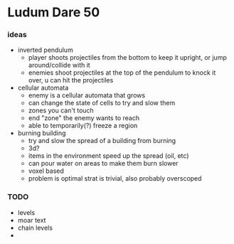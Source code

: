 # Ludum Dare 50

### ideas

- inverted pendulum
  - player shoots projectiles from the bottom to keep it upright, or jump around/collide with it
  - enemies shoot projectiles at the top of the pendulum to knock it over, u can hit the projectiles
- cellular automata
  - enemy is a cellular automata that grows
  - can change the state of cells to try and slow them
  - zones you can't touch
  - end "zone" the enemy wants to reach
  - able to temporarily(?) freeze a region
- burning building
  - try and slow the spread of a building from burning
  - 3d?
  - items in the environment speed up the spread (oil, etc)
  - can pour water on areas to make them burn slower
  - voxel based
  - problem is optimal strat is trivial, also probably overscoped

### TODO

- levels
- moar text
- chain levels
- 